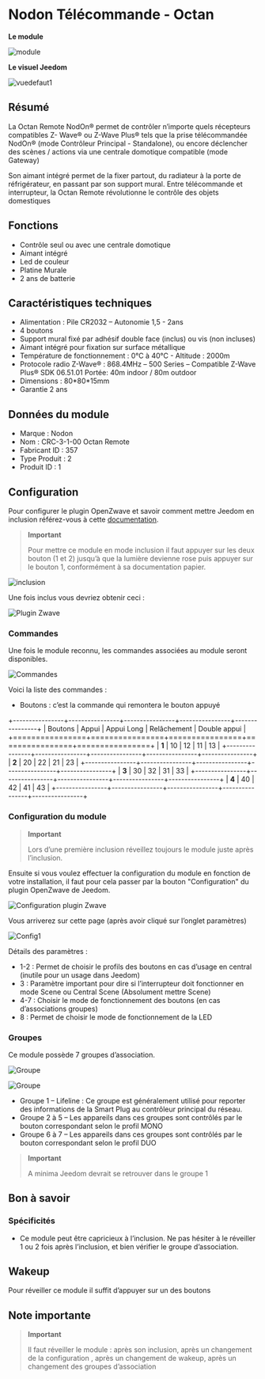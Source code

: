 # Nodon Télécommande - Octan

**Le module**

![module](images/nodon.octan/module.jpg)

**Le visuel Jeedom**

![vuedefaut1](images/nodon.octan/vuedefaut1.jpg)

## Résumé

La Octan Remote NodOn® permet de contrôler n’importe quels récepteurs compatibles Z- Wave® ou Z-Wave Plus® tels que la prise télécommandée NodOn® (mode Contrôleur Principal - Standalone), ou encore déclencher des scènes / actions via une centrale domotique compatible (mode Gateway)

Son aimant intégré permet de la fixer partout, du radiateur à la porte de réfrigérateur, en passant par son support mural. Entre télécommande et interrupteur, la Octan Remote révolutionne le contrôle des objets domestiques

## Fonctions

-   Contrôle seul ou avec une centrale domotique
-   Aimant intégré
-   Led de couleur
-   Platine Murale
-   2 ans de batterie

## Caractéristiques techniques

-   Alimentation : Pile CR2032 – Autonomie 1,5 - 2ans
-   4 boutons
-   Support mural fixé par adhésif double face (inclus) ou vis (non incluses)
-   Aimant intégré pour fixation sur surface métallique
-   Température de fonctionnement : 0°C à 40°C - Altitude : 2000m
-   Protocole radio Z-Wave® : 868.4MHz – 500 Series – Compatible Z-Wave Plus® SDK 06.51.01 Portée: 40m indoor / 80m outdoor
-   Dimensions : 80\*80\*15mm
-   Garantie 2 ans

## Données du module

-   Marque : Nodon
-   Nom : CRC-3-1-00 Octan Remote
-   Fabricant ID : 357
-   Type Produit : 2
-   Produit ID : 1

## Configuration

Pour configurer le plugin OpenZwave et savoir comment mettre Jeedom en inclusion référez-vous à cette [documentation](../plugins/automation%20protocol/openzwave/).

> **Important**
>
> Pour mettre ce module en mode inclusion il faut appuyer sur les deux bouton (1 et 2) jusqu’à que la lumière devienne rose puis appuyer sur le bouton 1, conformément à sa documentation papier.

![inclusion](images/nodon.octan/inclusion.jpg)

Une fois inclus vous devriez obtenir ceci :

![Plugin Zwave](images/nodon.octan/information.jpg)

### Commandes

Une fois le module reconnu, les commandes associées au module seront disponibles.

![Commandes](images/nodon.octan/commandes.jpg)

Voici la liste des commandes :

-   Boutons : c’est la commande qui remontera le bouton appuyé

+----------------+----------------+----------------+----------------+----------------+
| Boutons        | Appui          | Appui Long     | Relâchement    | Double appui   |
+================+================+================+================+================+
| **1**          | 10             | 12             | 11             | 13             |
+----------------+----------------+----------------+----------------+----------------+
| **2**          | 20             | 22             | 21             | 23             |
+----------------+----------------+----------------+----------------+----------------+
| **3**          | 30             | 32             | 31             | 33             |
+----------------+----------------+----------------+----------------+----------------+
| **4**          | 40             | 42             | 41             | 43             |
+----------------+----------------+----------------+----------------+----------------+

### Configuration du module

> **Important**
>
> Lors d’une première inclusion réveillez toujours le module juste après l’inclusion.

Ensuite si vous voulez effectuer la configuration du module en fonction de votre installation, il faut pour cela passer par la bouton "Configuration" du plugin OpenZwave de Jeedom.

![Configuration plugin Zwave](images/plugin/bouton_configuration.jpg)

Vous arriverez sur cette page (après avoir cliqué sur l’onglet paramètres)

![Config1](images/nodon.octan/config1.jpg)

Détails des paramètres :

-   1-2 : Permet de choisir le profils des boutons en cas d’usage en central (inutile pour un usage dans Jeedom)
-   3 : Paramètre important pour dire si l’interrupteur doit fonctionner en mode Scene ou Central Scene (Absolument mettre Scene)
-   4-7 : Choisir le mode de fonctionnement des boutons (en cas d’associations groupes)
-   8 : Permet de choisir le mode de fonctionnement de la LED

### Groupes

Ce module possède 7 groupes d’association.

![Groupe](images/nodon.octan/groupe.jpg)

![Groupe](images/nodon.octan/groupe2.jpg)

-   Groupe 1 – Lifeline : Ce groupe est généralement utilisé pour reporter des informations de la Smart Plug au contrôleur principal du réseau.
-   Groupe 2 à 5 – Les appareils dans ces groupes sont contrôlés par le bouton correspondant selon le profil MONO
-   Groupe 6 à 7 – Les appareils dans ces groupes sont contrôlés par le bouton correspondant selon le profil DUO

> **Important**
>
> A minima Jeedom devrait se retrouver dans le groupe 1

## Bon à savoir

### Spécificités

-   Ce module peut être capricieux à l’inclusion. Ne pas hésiter à le réveiller 1 ou 2 fois après l’inclusion, et bien vérifier le groupe d’association.

## Wakeup

Pour réveiller ce module il suffit d’appuyer sur un des boutons

## Note importante

> **Important**
>
> Il faut réveiller le module : après son inclusion, après un changement de la configuration , après un changement de wakeup, après un changement des groupes d’association
